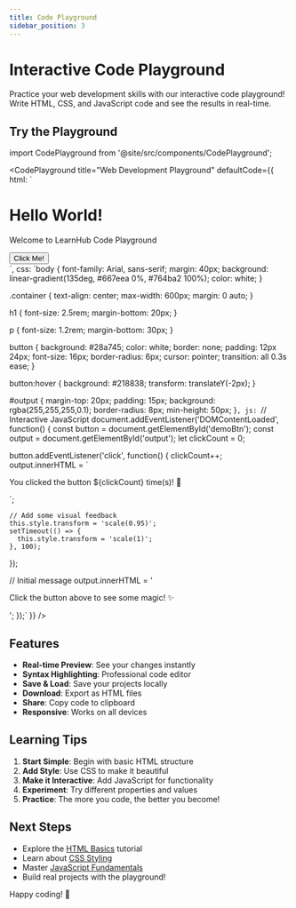 ```yaml
---
title: Code Playground
sidebar_position: 3
---
```


# Interactive Code Playground

Practice your web development skills with our interactive code playground! Write HTML, CSS, and JavaScript code and see the results in real-time.

## Try the Playground

import CodePlayground from '@site/src/components/CodePlayground';

<CodePlayground 
  title="Web Development Playground"
  defaultCode={{
    html: `<!DOCTYPE html>
<html>
<head>
  <title>My Web Page</title>
</head>
<body>
  <div class="container">
    <h1>Hello World!</h1>
    <p>Welcome to LearnHub Code Playground</p>
    <button id="demoBtn">Click Me!</button>
    <div id="output"></div>
  </div>
</body>
</html>`,
    css: `body {
  font-family: Arial, sans-serif;
  margin: 40px;
  background: linear-gradient(135deg, #667eea 0%, #764ba2 100%);
  color: white;
}

.container {
  text-align: center;
  max-width: 600px;
  margin: 0 auto;
}

h1 {
  font-size: 2.5rem;
  margin-bottom: 20px;
}

p {
  font-size: 1.2rem;
  margin-bottom: 30px;
}

button {
  background: #28a745;
  color: white;
  border: none;
  padding: 12px 24px;
  font-size: 16px;
  border-radius: 6px;
  cursor: pointer;
  transition: all 0.3s ease;
}

button:hover {
  background: #218838;
  transform: translateY(-2px);
}

#output {
  margin-top: 20px;
  padding: 15px;
  background: rgba(255,255,255,0.1);
  border-radius: 8px;
  min-height: 50px;
}`,
    js: `// Interactive JavaScript
document.addEventListener('DOMContentLoaded', function() {
  const button = document.getElementById('demoBtn');
  const output = document.getElementById('output');
  let clickCount = 0;
  
  button.addEventListener('click', function() {
    clickCount++;
    output.innerHTML = \`<p>You clicked the button \${clickCount} time(s)! 🎉</p>\`;
    
    // Add some visual feedback
    this.style.transform = 'scale(0.95)';
    setTimeout(() => {
      this.style.transform = 'scale(1)';
    }, 100);
  });
  
  // Initial message
  output.innerHTML = '<p>Click the button above to see some magic! ✨</p>';
});`
  }}
/>

## Features

- **Real-time Preview**: See your changes instantly
- **Syntax Highlighting**: Professional code editor
- **Save & Load**: Save your projects locally
- **Download**: Export as HTML files
- **Share**: Copy code to clipboard
- **Responsive**: Works on all devices

## Learning Tips

1. **Start Simple**: Begin with basic HTML structure
2. **Add Style**: Use CSS to make it beautiful
3. **Make it Interactive**: Add JavaScript for functionality
4. **Experiment**: Try different properties and values
5. **Practice**: The more you code, the better you become!

## Next Steps

- Explore the [HTML Basics](/docs/web-development/html-basics) tutorial
- Learn about [CSS Styling](/docs/web-development/css-styling)
- Master [JavaScript Fundamentals](/docs/web-development/javascript-basics)
- Build real projects with the playground!

Happy coding! 🎉 